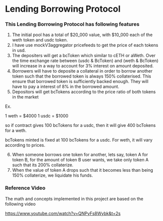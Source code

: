 # Lending Borrowing Protocol


### This Lending Borrowing Protocol has following features

1. The initial pool has a total of $20_000 value, with $10_000 each of the weth token and usdc token.
2. I have use mockV3aggregator pricefeeds to get the price of each tokens in usd.
3. The depositers will get a bcToken which similar to cETH or aWeth. Over the time exchange rate between (usdc & BcToken) and (weth & BcToken) will increase in a way to account for 3% interest on amount deposited.
4. Borrowers will have to deposite a collateral in order to borrow another token such that the borrowed token is always 150% collaterised. This ensure that borrowed token is sufficiently backed enough. They will have to pay a interest of 8% in the borrowed amount.
5. Depositors will get bcTokens according to the price ratio of both tokens in the market

Ex. 

1 weth = $4000
1 usdc = $1000

so if contract gives 100 bcTokens for a usdc, then it will give 400 bcTokens for a weth. 

bcTokens minted is fixed at 100 bcTokens for a usdc. For weth, it will vary according to prices.

6. When someone borrows one token for another, lets say, token A for token B, for the amount of token B user wants, we take only token A such that its 200% collaterize.
7. When the value of token A drops such that it becomes less than being 150% collaterize, we liquidate his funds.



### Reference Video

The math and concepts implemented in this project are based on the following video

https://www.youtube.com/watch?v=QNPyFs8Wybk&t=2s

